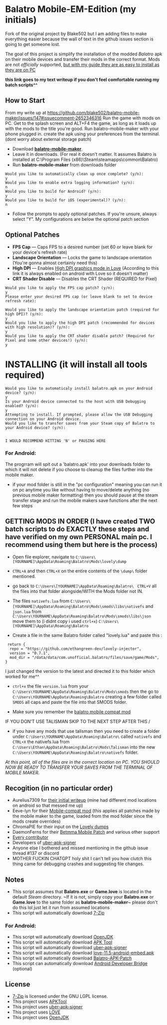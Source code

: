 # Balatro Mobile-EM-Edition (my initials) 
Fork of the original project by Blake502 but I am adding files to make everything easier because the wall of text in the github issues section is going to get someone lost. 

The goal of this project is simplify the installation of the modded *Balatro* apk  on their mobile devices and transfer their mods in the correct format.
Mods are not _officially_ supported, [but with my guide they are as easy to install as they are on PC](https://github.com/blake502/balatro-mobile-maker/issues/147#issuecomment-2652346316) 

**this link goes to my text writeup if you don't feel comfortable running my batch scripts^^**


## How to Start 
From my write up at https://github.com/blake502/balatro-mobile-maker/issues/147#issuecomment-2652346316
Run the game with mods on PC. Get to the splash screen and ALT+F4 the game, as long as it loads up with the mods to the title you're good.
Run balatro-mobile-maker with your phone plugged in. create the apk using your preferences from the terminal. (dont worry about external storage patch)

 - Download  [**balatro-mobile-maker**](https://github.com/blake502/balatro-mobile-maker/releases).
 - Leave it in downloads. (For real it doesn't matter. It assumes Balatro is installed at C:\Program Files (x86)\Steam\steamapps\common\Balatro)
 - Run **balatro-mobile-maker** from downloads folder
 ```
 Would you like to automatically clean up once complete? (y/n):
y
Would you like to enable extra logging information? (y/n):
n
Would you like to build for Android? (y/n):
y
Would you like to build for iOS (experimental)? (y/n):
n
```
 - Follow the prompts to apply optional patches. If you're unsure, always select "Y". My configurations are below the optional patch section 

 ## Optional Patches
- **FPS Cap** — Caps FPS to a desired number (set 60 or leave blank for your device's refresh rate)
- **Landscape Orientation** — Locks the game to landscape orientation (You're gonna almost certainly need this)
- **High DPI** — Enables [High DPI graphics mode in Love](https://love2d.org/wiki/love.window.setMode) (According to this link it is always enabled on android with Love so it doesn't matter)
- **CRT Shader Disable** — Disables the CRT Shader (REQUIRED for Pixel)
```
Would you like to apply the FPS cap patch? (y/n):
y
Please enter your desired FPS cap (or leave blank to set to device refresh rate):

Would you like to apply the landscape orientation patch (required for high DPI)? (y/n):
y
Would you like to apply the high DPI patch (recommended for devices with high resolution)? (y/n):
y
Would you like to apply the CRT shader disable patch? (Required for Pixel and some other devices!) (y/n):
y
```
# INSTALLING (it will install all tools required)
```
Would you like to automaticaly install balatro.apk on your Android device? (y/n):
y
Is your Android device connected to the host with USB Debugging enabled? (y/n):
y
Attempting to install. If prompted, please allow the USB Debugging connection on your Android device.
Would you like to transfer saves from your Steam copy of Balatro to your Android device? (y/n):


I WOULD RECOMMEND HITTING 'N' or PAUSING HERE
```
 ### For Android:
 The progrram will spit out a 'balatro.apk' into your downloads folder to which it will not delete if you choose to cleanup the files further into the mobile maker. 
 
 - if your mod folder is still in the "pc configuration" meaning you can run it on pc anytime you like without having to move/delete anything (no previous mobile maker formatting) then you should pause at the steam transfer stage and run the mobile makers save functions after the next few steps
 
 ## GETTING MODS IN ORDER (I have created TWO batch scripts to do EXACTLY these steps and have verified on my own PERSONAL main pc. I recommend using them but here is the process)
 
- Open file explorer, navigate to `C:\Users\[YOURNAME]\AppData\Roaming\Balatro\Mods\lovely\dump`

 - `CTRL+A` and then `CTRL+X` on the entire contents of the `\dump\` folder mentioned.

- go back to `C:\Users\[YOURNAME]\AppData\Roaming\Balatro\ `  `CTRL+V` all the files into that folder alongside/WITH the Mods folder not IN.
- The files `nativefs.lua` from `C:\Users\[YOURNAME]\AppData\Roaming\Balatro\Mods\smods\libs\nativefs` and  `json.lua` from `C:\Users\YOURNAME\AppData\Roaming\Balatro\Mods\smods\libs\json` move them to (i didnt copy i used `ctrl+x`) `C:\Users\[YOURNAME]\AppData\Roaming\Balatro` 
- Create a file in the same Balatro folder called "lovely.lua" and paste this  : 

```
 return {
  repo = "https://github.com/ethangreen-dev/lovely-injector",
  version = "0.7.1",
  mod_dir = "/data/data/com.unofficial.balatro/files/save/game/Mods",
}
```

I just changed the version to the latest and directed it to this folder which worked for me^^
- `ctrl+x`  the file  `version.lua` from your `C:\Users\YOURNAME\AppData\Roaming\Balatro\Mods\smods` then  the go to `C:\Users\YOURNAME\AppData\Roaming\Balatro` creating a few folder called `SMODS` all caps and paste the file into that SMODS folder. 

- Make sure you remember the [balatro mobile compat mod](https://github.com/eeve-lyn/BalatroMobileCompat)

IF YOU DON'T USE TALISMAN SKIP TO THE NEXT STEP AFTER THIS \/

- if you have any mods that use talisman then you need to create a folder under `C:\Users\YOURNAME\AppData\Roaming\Balatro\`  called  `nativefs`  and  `CTRL+X`  the nativefs.lua from `C:\Users\Ethan\AppData\Roaming\Balatro\Mods\Talisman`  into the new  `C:\Users\YOURNAME\AppData\Roaming\Balatro\nativefs`  folder. 

*At this point, all of the files are in the correct location on PC. YOU SHOULD NOW BE READY TO TRANSFER YOUR SAVES FROM THE TERMINAL OF MOBILE MAKER.*



 ## Recogition (in no particular order)
 - Aurelius7309 for [their initial writeup](https://github.com/blake502/balatro-mobile-maker/issues/137#issue-2773913522) (mine had different mod locations on android so that messed me up)
 - Eeve-lyn for their [Mobile-compat mod](https://github.com/eeve-lyn/BalatroMobileCompat) (this applies all patches made by the mobile maker to the game, loaded from the mod folder since the mods create overrides)
 - ChromaPIE for their input on the [Lovely dumps](https://github.com/blake502/balatro-mobile-maker/issues/83#issuecomment-2132778187)
 - DaemonFerns for their [Betmma Mobile Patch](https://github.com/blake502/balatro-mobile-maker/issues/137#issuecomment-2651800303) and various other support
 - [Every contributor](https://github.com/blake502/balatro-mobile-maker/)
 - Developers of [uber-apk-signer](https://github.com/patrickfav/uber-apk-signer)
 - Anyone else I bothered and missed mentioning in the github issue thread #137 or discord
 - MOTHER FUCKIN CHATGPT holy shit I can't tell you how clutch this thing came for debugging crashes and suggesting file changes. 



## Notes
 - This script assumes that **Balatro.exe** or **Game.love** is located in the default *Steam* directory. ~If it is not, simply copy your **Balatro.exe** or **Game.love** to the same folder as **balatro-mobile-maker**~ please don't do this lol just let it run from assumed locations
 - This script will automatically download [7-Zip](https://www.7-zip.org/)
 ### For Android:
 - This script will automatically download [OpenJDK](https://www.microsoft.com/openjdk)
 - This script will automatically download [APK Tool](https://apktool.org/)
 - This script will automatically download [uber-apk-signer](https://github.com/patrickfav/uber-apk-signer/)
 - This script will automatically download [love-11.5-android-embed.apk](https://github.com/love2d/love-android/)
 - This script will automatically download [Balatro-APK-Patch](https://github.com/blake502/balatro-mobile-maker/releases/tag/Additional-Tools-1.0)
 - This script can automatically download [Android Developer Bridge](https://developer.android.com/tools/adb) (optional)
 ## License
 - [7-Zip](https://github.com/ip7z/7zip/blob/main/DOC/License.txt) is licensed under the GNU LGPL license.
 - This project uses [APKTool](https://github.com/iBotPeaches/Apktool/blob/master/LICENSE.md)
 - This project uses [uber-apk-signer](https://github.com/patrickfav/uber-apk-signer/blob/main/LICENSE)
 - This project uses [LÖVE](https://github.com/love2d/love/blob/main/license.txt)
 - This project uses [OpenJDK](https://www.microsoft.com/openjdk)
